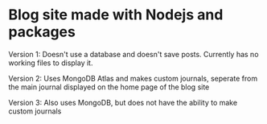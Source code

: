 # Blog site made with Nodejs and packages

Version 1: Doesn't use a database and doesn't save posts. Currently has no working files to display it.

Version 2: Uses MongoDB Atlas and makes custom journals, seperate from the main journal displayed on the home page of the blog site

Version 3: Also uses MongoDB, but does not have the ability to make custom journals

